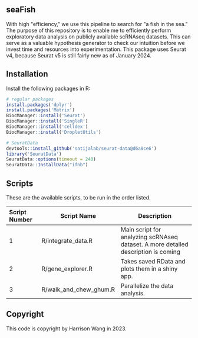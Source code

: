 ## seaFish

With high "efficiency," we use this pipeline to search for "a fish in the sea." The purpose of this repository is to enable me to efficiently perform exploratory data analysis on publicly available scRNAseq datasets. This can serve as a valuable hypothesis generator to check our intuition before we invest time and resources into experimentation. This package uses Seurat v4, because Seurat v5 is still fairly new as of January 2024.

## Installation

Install the following packages in R:

```R
# regular packages
install.packages('dplyr')
install.packages('Matrix')
BiocManager::install('Seurat')
BiocManager::install('SingleR')
BiocManager::install('celldex')
BiocManager::install('DropletUtils')

# SeuratData
devtools::install_github('satijalab/seurat-data@d6a8ce6')
library('SeuratData')
SeuratData::options(timeout = 240)
SeuratData::InstallData("ifnb")
```

## Scripts

These are the available scripts, to be run in the order listed.

| Script Number | Script Name | Description |
| :--- | ------ | ----------- |
| 1 | R/integrate\_data.R | Main script for analyzing scRNAseq dataset. A more detailed description is coming |
| 2 | R/gene\_explorer.R  | Takes saved RData and plots them in a shiny app. |
| 3 | R/walk\_and\_chew_ghum.R | Parallelize the data analysis. |


## Copyright

This code is copyright by Harrison Wang in 2023.
